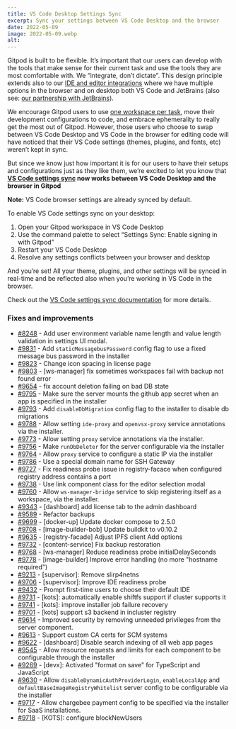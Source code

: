 ```yaml
---
title: VS Code Desktop Settings Sync
excerpt: Sync your settings between VS Code Desktop and the browser
date: 2022-05-09
image: 2022-05-09.webp
alt:
---
```


<script>
  import Contributors from "$lib/components/changelog/contributors.svelte";
</script>

Gitpod is built to be flexible. It’s important that our users can develop with the tools that make sense for their current task and use the tools they are most comfortable with. We “integrate, don’t dictate”. This design principle extends also to our [IDE and editor integrations](https://www.gitpod.io/docs/references/ides-and-editors) where we have multiple options in the browser and on desktop both VS Code and JetBrains (also see: [our partnership with JetBrains](https://www.gitpod.io/blog/gitpod-jetbrains)).

We encourage Gitpod users to use [one workspace per task](https://www.gitpod.io/docs/introduction/learn-gitpod/one-workspace-per-task#ephemeral-vs-long-lived), move their development configurations to code, and embrace ephemerality to really get the most out of Gitpod. However, those users who choose to swap between VS Code Desktop and VS Code in the browser for editing code will have noticed that their VS Code settings (themes, plugins, and fonts, etc) weren’t kept in sync.

But since we know just how important it is for our users to have their setups and configurations just as they like them, we’re excited to let you know that **[VS Code settings sync](https://www.gitpod.io/docs/references/ides-and-editors/settings-sync) now works between VS Code Desktop and the browser in Gitpod**

**Note:** VS Code browser settings are already synced by default.

To enable VS Code settings sync on your desktop:

1. Open your Gitpod workspace in VS Code Desktop
2. Use the command palette to select “Settings Sync: Enable signing in with Gitpod”
3. Restart your VS Code Desktop
4. Resolve any settings conflicts between your browser and desktop

And you’re set! All your theme, plugins, and other settings will be synced in real-time and be reflected also when you’re working in VS Code in the browser.

Check out the [VS Code settings sync documentation](https://www.gitpod.io/docs/references/ides-and-editors/settings-sync) for more details.

<p><Contributors usernames="akosyakov,filiptronicek,jeanp413" /></p>

### Fixes and improvements

- [#8248](https://github.com/gitpod-io/gitpod/pull/8248) - Add user environment variable name length and value length validation in settings UI modal. <Contributors usernames="JanKoehnlein,geropl,gtsiolis,jankeromnes,meysholdt,randomir" />
- [#9831](https://github.com/gitpod-io/gitpod/pull/9831) - Add `staticMessagebusPassword` config flag to use a fixed message bus password in the installer <Contributors usernames="andrew-farries,corneliusludmann,geropl" />
- [#9823](https://github.com/gitpod-io/gitpod/pull/9823) - Change icon spacing in license page <Contributors usernames="andrew-farries,gtsiolis,nandajavarma" />
- [#9803](https://github.com/gitpod-io/gitpod/pull/9803) - [ws-manager] fix sometimes workspaces fail with backup not found error <Contributors usernames="princerachit,sagor999" />
- [#9654](https://github.com/gitpod-io/gitpod/pull/9654) - fix account deletion failing on bad DB state <Contributors usernames="easyCZ,geropl" />
- [#9795](https://github.com/gitpod-io/gitpod/pull/9795) - Make sure the server mounts the github app secret when an app is specified in the installer <Contributors usernames="andrew-farries,geropl" />
- [#9793](https://github.com/gitpod-io/gitpod/pull/9793) - Add `disableDbMigration` config flag to the installer to disable db migrations <Contributors usernames="andrew-farries,corneliusludmann,geropl" />
- [#9788](https://github.com/gitpod-io/gitpod/pull/9788) - Allow setting `ide-proxy` and `openvsx-proxy` service annotations via the installer. <Contributors usernames="akosyakov,andrew-farries,corneliusludmann" />
- [#9773](https://github.com/gitpod-io/gitpod/pull/9773) - Allow setting `proxy` service annotations via the installer. <Contributors usernames="MrSimonEmms,andrew-farries,corneliusludmann,easyCZ,geropl" />
- [#9756](https://github.com/gitpod-io/gitpod/pull/9756) - Make `runDbDeleter` for the server configurable via the installer <Contributors usernames="andrew-farries,corneliusludmann,easyCZ,geropl" />
- [#9764](https://github.com/gitpod-io/gitpod/pull/9764) - Allow `proxy` service to configure a static IP via the installer <Contributors usernames="andrew-farries,corneliusludmann,easyCZ,geropl" />
- [#9786](https://github.com/gitpod-io/gitpod/pull/9786) - Use a special domain name for SSH Gateway <Contributors usernames="akosyakov,geropl,iQQBot" />
- [#9727](https://github.com/gitpod-io/gitpod/pull/9727) - Fix readiness probe issue in registry-facace when configured registry address contains a port <Contributors usernames="aledbf,corneliusludmann,csweichel" />
- [#9738](https://github.com/gitpod-io/gitpod/pull/9738) - Use link component class for the editor selection modal <Contributors usernames="andreafalzetti,gtsiolis,laushinka" />
- [#9760](https://github.com/gitpod-io/gitpod/pull/9760) - Allow `ws-manager-bridge` service to skip registering itself as a workspace, via the installer. <Contributors usernames="MrSimonEmms,andrew-farries,geropl" />
- [#9343](https://github.com/gitpod-io/gitpod/pull/9343) - [dashboard] add license tab to the admin dashboard <Contributors usernames="corneliusludmann,gtsiolis,jldec,lucasvaltl,nandajavarma" />
- [#9589](https://github.com/gitpod-io/gitpod/pull/9589) - Refactor backups <Contributors usernames="Pothulapati,aledbf,csweichel,jenting,mustard-mh" />
- [#9699](https://github.com/gitpod-io/gitpod/pull/9699) - [docker-up] Update docker compose to 2.5.0 <Contributors usernames="aledbf,sagor999" />
- [#9708](https://github.com/gitpod-io/gitpod/pull/9708) - [image-builder-bob] Update buildkit to v0.10.2 <Contributors usernames="aledbf,sagor999" />
- [#9635](https://github.com/gitpod-io/gitpod/pull/9635) - [registry-facade] Adjust IPFS client Add options <Contributors usernames="MrSimonEmms,aledbf,sagor999" />
- [#9732](https://github.com/gitpod-io/gitpod/pull/9732) - [content-service] Fix backup restoration <Contributors usernames="MrSimonEmms,akosyakov,aledbf,geropl,kylos101,mustard-mh" />
- [#9768](https://github.com/gitpod-io/gitpod/pull/9768) - [ws-manager] Reduce readiness probe initialDelaySeconds <Contributors usernames="aledbf,kylos101,sagor999" />
- [#9778](https://github.com/gitpod-io/gitpod/pull/9778) - [image-builder] Improve error handling (no more "hostname required") <Contributors usernames="aledbf,csweichel" />
- [#9213](https://github.com/gitpod-io/gitpod/pull/9213) - [supervisor]: Remove slirp4netns <Contributors usernames="iQQBot,mustard-mh,utam0k" />
- [#9706](https://github.com/gitpod-io/gitpod/pull/9706) - [supervisor]: Improve IDE readiness probe <Contributors usernames="aledbf,jeanp413" />
- [#9432](https://github.com/gitpod-io/gitpod/pull/9432) - Prompt first-time users to choose their default IDE <Contributors usernames="AlexTugarev,akosyakov,andreafalzetti,gtsiolis,iQQBot,loujaybee,mustard-mh" />
- [#9731](https://github.com/gitpod-io/gitpod/pull/9731) - [kots]: automatically enable shiftfs support if cluster supports it <Contributors usernames="MrSimonEmms,corneliusludmann" />
- [#9741](https://github.com/gitpod-io/gitpod/pull/9741) - [kots]: improve installer job failure recovery <Contributors usernames="MrSimonEmms,corneliusludmann" />
- [#9701](https://github.com/gitpod-io/gitpod/pull/9701) - [kots] support s3 backend in incluster registry <Contributors usernames="MrSimonEmms,Pothulapati" />
- [#9614](https://github.com/gitpod-io/gitpod/pull/9614) - Improved security by removing unneeded privileges from the server component. <Contributors usernames="geropl,meysholdt" />
- [#9613](https://github.com/gitpod-io/gitpod/pull/9613) - Support custom CA certs for SCM systems <Contributors usernames="Pothulapati,aledbf,csweichel,geropl" />
- [#9622](https://github.com/gitpod-io/gitpod/pull/9622) - [dashboard] Disable search indexing of all web app pages <Contributors usernames="geropl,jankeromnes" />
- [#9545](https://github.com/gitpod-io/gitpod/pull/9545) - Allow resource requests and limits for each component to be configurable through the installer <Contributors usernames="andrew-farries,corneliusludmann,geropl,mustard-mh,sagor999" />
- [#9269](https://github.com/gitpod-io/gitpod/pull/9269) - [devx]: Activated "format on save" for TypeScript and JavaScript <Contributors usernames="andrew-farries,geropl,iQQBot,laushinka,trumbitta" />
- [#9630](https://github.com/gitpod-io/gitpod/pull/9630) - Allow `disableDynamicAuthProviderLogin`, `enableLocalApp` and `defaultBaseImageRegistryWhitelist` server config to be configurable via the installer <Contributors usernames="andrew-farries,corneliusludmann,geropl" />
- [#9717](https://github.com/gitpod-io/gitpod/pull/9717) - Allow chargebee payment config to be specified via the installer for SaaS installations. <Contributors usernames="andrew-farries,corneliusludmann,geropl" />
- [#9718](https://github.com/gitpod-io/gitpod/pull/9718) - [KOTS]: configure blockNewUsers <Contributors usernames="MrSimonEmms,corneliusludmann" />
